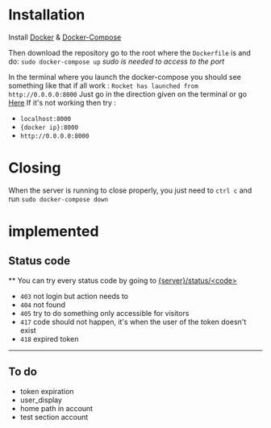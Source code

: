 # Installation 
Install [Docker](https://docs.docker.com/engine/installation/) & [Docker-Compose](https://docs.docker.com/compose/install/)

Then download the repository go to the root where the 
`Dockerfile` is and do: `sudo docker-compose up` 
*sudo is needed to access to the port*

In the terminal where you launch the docker-compose you should see 
something like that if all work : 
`
Rocket has launched from http://0.0.0.0:8000
`
Just go in the direction given on the terminal or go [Here](http://0.0.0.0:8000)
If it's not working then try :
- `localhost:8000`
- `{docker ip}:8000`
- `http://0.0.0.0:8000`

# Closing
When the server is running to close properly,
you just need to `ctrl c` and run `sudo docker-compose down`


# implemented
## Status code
** You can try every status code by going to [{server}/status/\<code>](http://0.0.0.0:8000/status/404)
- `403` not login but action needs to
- `404` not found
- `405` try to do something only accessible for visitors
- `417` code should not happen, it's when the user of the token doesn't exist
- `418` expired token

--- 

## To do
- token expiration
- user_display
- home path in account
- test section account

